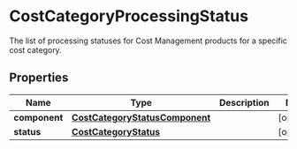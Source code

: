 

# CostCategoryProcessingStatus

The list of processing statuses for Cost Management products for a specific cost category. 

## Properties

| Name | Type | Description | Notes |
|------------ | ------------- | ------------- | -------------|
|**component** | [**CostCategoryStatusComponent**](CostCategoryStatusComponent.md) |  |  [optional] |
|**status** | [**CostCategoryStatus**](CostCategoryStatus.md) |  |  [optional] |



